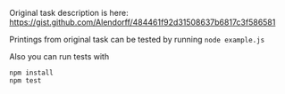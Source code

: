 Original task description is here: https://gist.github.com/Alendorff/484461f92d31508637b6817c3f586581

Printings from original task can be tested by running `node example.js`

Also you can run tests with 
```
npm install
npm test
```

